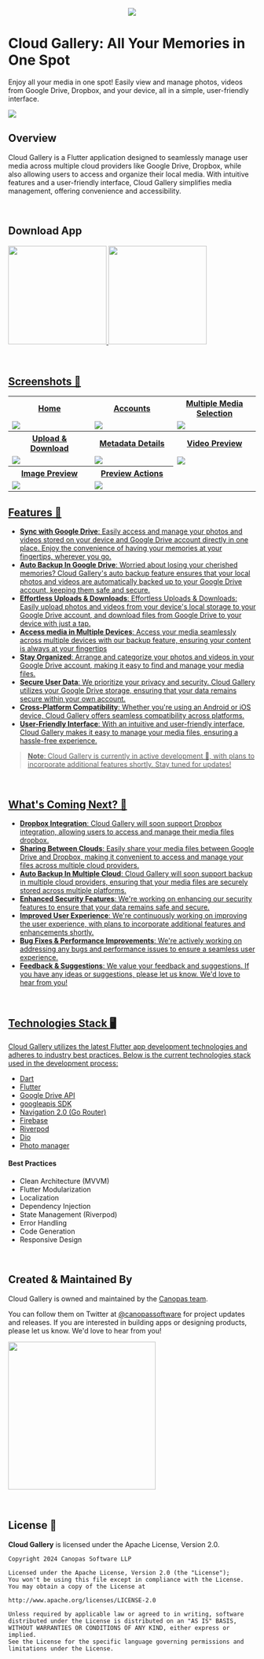 <p align="center"> <a href="https://canopas.com/contact"><img src="./cta/cta_banner.png"></a></p>

# Cloud Gallery: All Your Memories in One Spot

Enjoy all your media in one spot! Easily view and manage photos, videos from Google Drive, Dropbox,
and your device, all in a simple, user-friendly interface.

<img src="./screenshots/cloud-gallery-banner.jpg" />

<br/>

## Overview

Cloud Gallery is a Flutter application designed to seamlessly manage user media across multiple
cloud providers like Google Drive, Dropbox, while also allowing users to access and organize their
local media. With intuitive features and a user-friendly interface, Cloud Gallery simplifies media
management, offering convenience and accessibility.

<br/>

## Download App

<a href= "https://play.google.com/store/apps/details?id=com.canopas.cloudGallery"><img src="./cta/google play.png" width="200" ></img>
<a href="https://apps.apple.com/us/app/"><img src="./cta/app store.png" width="200"></img>

<br/>

## Screenshots 📸

<table>
  <tr>
  <th width="33%" >Home</th>
  <th  width="33%" >Accounts</th>
   <th  width="33%" >Multiple Media Selection</th>
  </tr>
    <tr>
  <td><img src="./screenshots/home-light.png"/></td>
  <td> <img src="./screenshots/accounts-light.png"/> </td>
  <td><img src="./screenshots/selection-light.png" /></td>
  </tr>  
 <tr>
  <th  width="33%">Upload & Download</th>
   <th  width="33%">Metadata Details</th>
<th  width="33%">Video Preview</th>
  </tr>
    <tr>
  <td> <img src="./screenshots/transfer-light.png"  /> </td>
  <td> <img src="./screenshots/media-details-light.png" /> </td>
 <td> <img src="./screenshots/video-preview-light.png"  /> </td>

  </tr>  
<tr>
  <th width="33%">Image Preview</th>
  <th  width="33%">Preview Actions</th>
  </tr>
    <tr>
  <td><img src="./screenshots/image-preview-light.png" /></td>
  <td> <img src="./screenshots/image-preview-menu-light.png"  /> </td>
  </tr> 
</table>

## Features 🌟

- **Sync with Google Drive**:  Easily access and manage your photos and videos stored on your device
  and Google Drive account directly in one place. Enjoy the convenience of having your memories at
  your fingertips, wherever you go.
- **Auto Backup In Google Drive**: Worried about losing your cherished memories? Cloud Gallery's
  auto backup feature ensures that your local photos and videos are automatically backed up to your
  Google Drive account, keeping them safe and secure.
- **Effortless Uploads & Downloads**: Effortless Uploads & Downloads: Easily upload photos and
  videos from your device's local storage to your Google Drive account, and download files from
  Google Drive to your device with just a tap.
- **Access media in Multiple Devices**: Access your media seamlessly across multiple devices with
  our backup feature, ensuring your content is always at your fingertips
- **Stay Organized**: Arrange and categorize your photos and videos in your Google Drive account,
  making it easy to find and manage your media files.
- **Secure User Data**: We prioritize your privacy and security. Cloud Gallery utilizes your Google
  Drive storage, ensuring that your data remains secure within your own account.
- **Cross-Platform Compatibility**: Whether you're using an Android or iOS device, Cloud Gallery
  offers seamless compatibility across platforms.
- **User-Friendly Interface**: With an intuitive and user-friendly interface, Cloud Gallery makes it
  easy to manage your media files, ensuring a hassle-free experience.

> **Note**: Cloud Gallery is currently in active development 🚧, with plans to incorporate additional
> features shortly. Stay tuned for updates!

<br/>

## What's Coming Next? 🚀

- **Dropbox Integration**: Cloud Gallery will soon support Dropbox integration, allowing users to
  access and manage their media files dropbox.
- **Sharing Between Clouds**: Easily share your media files between Google Drive and Dropbox, making
  it convenient to access and manage your files across multiple cloud providers.
- **Auto Backup In Multiple Cloud**: Cloud Gallery will soon support backup in multiple cloud
  providers, ensuring that your media files are securely stored across multiple platforms.
- **Enhanced Security Features**: We're working on enhancing our security features to ensure that
  your data remains safe and secure.
- **Improved User Experience**: We're continuously working on improving the user experience, with
  plans to incorporate additional features and enhancements shortly.
- **Bug Fixes & Performance Improvements**: We're actively working on addressing any bugs and
  performance issues to ensure a seamless user experience.
- **Feedback & Suggestions**: We value your feedback and suggestions. If you have any ideas or
  suggestions, please let us know. We'd love to hear from you!

<br/>

## Technologies Stack 🖥️

Cloud Gallery utilizes the latest Flutter app development technologies and adheres to industry best
practices. Below is the current technologies stack used in the development process:

- [Dart](https://dart.dev/)
- [Flutter](https://flutter.dev/)
- [Google Drive API](https://developers.google.com/drive/api/guides/about-sdk)
- [googleapis SDK](https://pub.dev/packages/googleapis)
- [Navigation 2.0 (Go Router)](https://pub.dev/packages/go_router)
- [Firebase](https://firebase.google.com/)
- [Riverpod](https://riverpod.dev/)
- [Dio](https://pub.dev/packages/dio)
- [Photo manager](https://pub.dev/packages/photo_manager)

#### Best Practices

- Clean Architecture (MVVM)
- Flutter Modularization
- Localization
- Dependency Injection
- State Management (Riverpod)
- Error Handling
- Code Generation
- Responsive Design

<br/>

## Created & Maintained By

Cloud Gallery is owned and maintained by the [Canopas team](https://canopas.com/).

You can follow them on Twitter at [@canopassoftware](https://twitter.com/canopassoftware) for
project updates and releases. If you are interested in building apps or designing products, please
let us know. We'd love to hear from you!

<a href="https://canopas.com/contact"><img src="./cta/cta_btn.png" width=300></a>

<br/>

## License 📄

**Cloud Gallery** is licensed under the Apache License, Version 2.0.

```
Copyright 2024 Canopas Software LLP

Licensed under the Apache License, Version 2.0 (the "License");
You won't be using this file except in compliance with the License.
You may obtain a copy of the License at

http://www.apache.org/licenses/LICENSE-2.0

Unless required by applicable law or agreed to in writing, software
distributed under the License is distributed on an "AS IS" BASIS,
WITHOUT WARRANTIES OR CONDITIONS OF ANY KIND, either express or implied.
See the License for the specific language governing permissions and
limitations under the License.
```